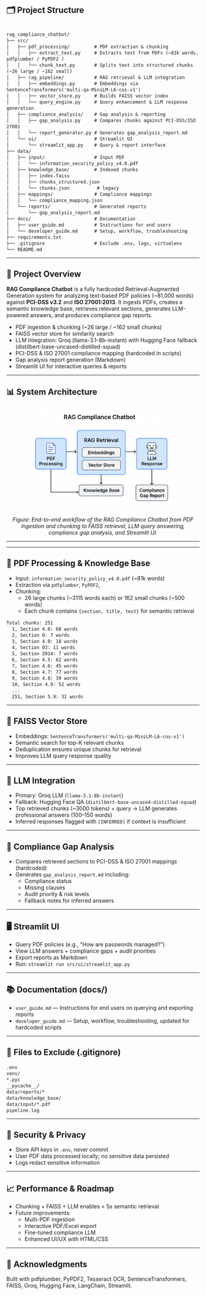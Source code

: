 <h2>🗂️ Project Structure</h2>
<pre class="project-structure"><code>
rag_compliance_chatbot/
├── src/
│   ├── pdf_processing/         # PDF extraction & chunking
│   │   ├── extract_text.py     # Extracts text from PDFs (~81k words, pdfplumber / PyPDF2 )
│   │   └── chunk_text.py       # Splits text into structured chunks (~26 large / ~162 small)
│   ├── rag_pipeline/           # RAG retrieval & LLM integration
│   │   ├── embeddings.py       # Embeddings via SentenceTransformers('multi-qa-MiniLM-L6-cos-v1')
│   │   ├── vector_store.py     # Builds FAISS vector index
│   │   └── query_engine.py     # Query enhancement & LLM response generation
│   ├── compliance_analysis/    # Gap analysis & reporting
│   │   ├── gap_analysis.py     # Compares chunks against PCI-DSS/ISO 27001
│   │   └── report_generator.py # Generates gap_analysis_report.md
│   └── ui/                     # Streamlit UI
│       └── streamlit_app.py    # Query & report interface
├── data/
│   ├── input/                  # Input PDF
│   │   └── information_security_policy_v4.0.pdf
│   ├── knowledge_base/         # Indexed chunks
│   │   ├── index.faiss
│   │   ├── chunks_structured.json
│   │   └── chunks.json          # legacy
│   ├── mappings/               # Compliance mappings
│   │   └── compliance_mapping.json
│   └── reports/                # Generated reports
│       └── gap_analysis_report.md
├── docs/                       # Documentation
│   ├── user_guide.md           # Instructions for end users
│   └── developer_guide.md      # Setup, workflow, troubleshooting
├── requirements.txt
├── .gitignore                  # Exclude .env, logs, virtualenv
└── README.md
</code></pre>

<hr>

<h2>🚀 Project Overview</h2>
<p><strong>RAG Compliance Chatbot</strong> is a fully hardcoded Retrieval-Augmented Generation system for analyzing text-based PDF policies (~81,000 words) against <strong>PCI-DSS v3.2</strong> and <strong>ISO 27001:2013</strong>. It ingests PDFs, creates a semantic knowledge base, retrieves relevant sections, generates LLM-powered answers, and produces compliance gap reports.</p>

<ul>
  <li>PDF ingestion & chunking (~26 large / ~162 small chunks)</li>
  <li>FAISS vector store for similarity search</li>
  <li>LLM Integration: Groq (llama-3.1-8b-instant) with Hugging Face fallback (distilbert-base-uncased-distilled-squad)</li>
  <li>PCI-DSS & ISO 27001 compliance mapping (hardcoded in scripts)</li>
  <li>Gap analysis report generation (Markdown)</li>
  <li>Streamlit UI for interactive queries & reports</li>
</ul>
<hr>

<h2>📊 System Architecture</h2>

<p align="center">
  <img src="https://github.com/hasanshahidd/rag-compliance-chatbot/blob/main/diagram1.png" alt="RAG Compliance Chatbot Architecture" width="80%">
</p>

<p align="center"><em>Figure: End-to-end workflow of the RAG Compliance Chatbot from PDF ingestion and chunking to FAISS retrieval, LLM query answering, compliance gap analysis, and Streamlit UI.</em></p>

<hr>
<hr>

<h2>📄 PDF Processing & Knowledge Base</h2>
<ul>
  <li>Input: <code>information_security_policy_v4.0.pdf</code> (~81k words)</li>
  <li>Extraction via <code>pdfplumber</code>, <code>PyPDF2</code>, </li>
  <li>Chunking:
    <ul>
      <li>26 large chunks (~3115 words each) or 162 small chunks (~500 words)</li>
      <li>Each chunk contains <code>{section, title, text}</code> for semantic retrieval</li>
    </ul>
  </li>
</ul>

<pre><code>Total chunks: 251
  1, Section 4.0: 68 words
  2, Section 0: 7 words
  3, Section 4.0: 18 words
  4, Section 03: 11 words
  5, Section 2014: 7 words
  6, Section 4.5: 62 words
  7, Section 4.6: 45 words
  8, Section 4.7: 77 words
  9, Section 4.8: 39 words
  10, Section 4.9: 52 words
  ...
  251, Section 5.9: 31 words
</code></pre>

<hr>

<h2>💾 FAISS Vector Store</h2>
<ul>
  <li>Embeddings: <code>SentenceTransformers('multi-qa-MiniLM-L6-cos-v1')</code></li>
  <li>Semantic search for top-K relevant chunks</li>
  <li>Deduplication ensures unique chunks for retrieval</li>
  <li>Improves LLM query response quality</li>
</ul>

<hr>

<h2>🤖 LLM Integration</h2>
<ul>
  <li>Primary: Groq LLM (<code>llama-3.1-8b-instant</code>)</li>
  <li>Fallback: Hugging Face QA (<code>distilbert-base-uncased-distilled-squad</code>)</li>
  <li>Top retrieved chunks (~3000 tokens) + query → LLM generates professional answers (100–150 words)</li>
  <li>Inferred responses flagged with <code>[INFERRED]</code> if context is insufficient</li>
</ul>

<hr>

<h2>📝 Compliance Gap Analysis</h2>
<ul>
  <li>Compares retrieved sections to PCI-DSS & ISO 27001 mappings (hardcoded)</li>
  <li>Generates <code>gap_analysis_report.md</code> including:
    <ul>
      <li>Compliance status</li>
      <li>Missing clauses</li>
      <li>Audit priority & risk levels</li>
      <li>Fallback notes for inferred answers</li>
    </ul>
  </li>
</ul>

<hr>

<h2>🖥️ Streamlit UI</h2>
<ul>
  <li>Query PDF policies (e.g., “How are passwords managed?”)</li>
  <li>View LLM answers + compliance gaps + audit priorities</li>
  <li>Export reports as Markdown</li>
  <li>Run: <code>streamlit run src/ui/streamlit_app.py</code></li>
</ul>

<hr>

<h2>📚 Documentation (docs/)</h2>
<ul>
  <li><code>user_guide.md</code> — Instructions for end users on querying and exporting reports</li>
  <li><code>developer_guide.md</code> — Setup, workflow, troubleshooting, updated for hardcoded scripts</li>
</ul>

<hr>

<h2>🚫 Files to Exclude (.gitignore)</h2>
<pre><code>.env
venv/
*.pyc
__pycache__/
data/reports/*
data/knowledge_base/
data/input/*.pdf
pipeline.log
</code></pre>

<hr>

<h2>🔐 Security & Privacy</h2>
<ul>
  <li>Store API keys in <code>.env</code>, never commit</li>
  <li>User PDF data processed locally; no sensitive data persisted</li>
  <li>Logs redact sensitive information</li>
</ul>

<hr>

<h2>📈 Performance & Roadmap</h2>
<ul>
  <li>Chunking + FAISS + LLM enables < 5s semantic retrieval</li>
  <li>Future improvements:
    <ul>
      <li>Multi-PDF ingestion</li>
      <li>Interactive PDF/Excel export</li>
      <li>Fine-tuned compliance LLM</li>
      <li>Enhanced UI/UX with HTML/CSS</li>
    </ul>
  </li>
</ul>

<hr>

<h2>🙏 Acknowledgments</h2>
<p>Built with pdfplumber, PyPDF2, Tesseract OCR, SentenceTransformers, FAISS, Groq, Hugging Face, LangChain, Streamlit.</p>
